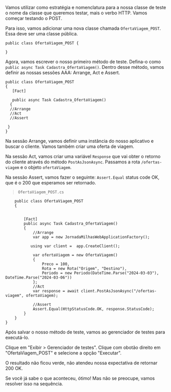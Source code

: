 ﻿Vamos utilizar como estratégia e nomenclatura para a nossa classe de teste o nome da classe que queremos testar, mais o verbo HTTP. Vamos começar testando o POST. 

Para isso, vamos adicionar uma nova classe chamada `OfertaViagem_POST`. Essa deve ser uma classe pública.

```
public class OfertaViagem_POST {

}
```

Agora, vamos escrever o nosso primeiro método de teste. Defina-o como `public async Task Cadastra_OfertaViagem()`. Dentro desse método, vamos definir as nossas sessões AAA: Arrange, Act e Assert.

```
public class OfertaViagem_POST
{
   [Fact]

   public async Task Cadastra_OfertaViagem()
  {
  //Arrange
  //Act
  //Assert

 }
}
```

Na sessão Arrange, vamos definir uma instância do nosso aplicativo e buscar o cliente. Vamos também criar uma oferta de viagem.

Na sessão Act,  vamos criar uma variável `Response` que vai obter o retorno do cliente através do método `PostAsJsonAsync`. Passamos a rota `/ofertas-viagem` e o objeto `ofertaViagem`.

Na sessão Assert, vamos fazer o seguinte: `Assert.Equal` status code OK, que é o 200 que esperamos ser retornado.

> `OfertaViagem_POST.cs`

```
    public class OfertaViagem_POST
    {
       

        [Fact]
        public async Task Cadastra_OfertaViagem()
        {
            //Arrange
            var app = new JornadaMilhasWebApplicationFactory();

           using var client =  app.CreateClient();

            var ofertaViagem = new OfertaViagem()
            {
                Preco = 100,
                Rota = new Rota("Origem", "Destino"),
                Periodo = new Periodo(DateTime.Parse("2024-03-03"), DateTime.Parse("2024-03-06"))
            };
            //Act
            var response = await client.PostAsJsonAsync("/ofertas-viagem", ofertaViagem);

            //Assert
            Assert.Equal(HttpStatusCode.OK, response.StatusCode);
        }
    }
}
```
Após salvar o nosso método de teste, vamos ao gerenciador de testes para executá-lo.

Clique em "Exibir > Gerenciador de testes". Clique com  obotão direito em "OfertaViagem_POST" e selecione a opção "Executar".

O resultado não ficou verde, não atendeu nossa expectativa de retornar 200 OK.

Se você já sabe o que aconteceu, ótimo! Mas não se preocupe, vamos resolver isso na sequência.